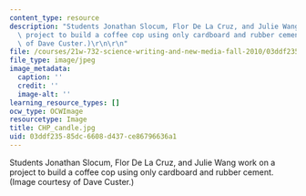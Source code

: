 ```yaml
---
content_type: resource
description: "Students Jonathan Slocum, Flor De La Cruz, and Julie Wang work on a\
  \ project to build a coffee cop using only cardboard and rubber cement. (Image courtesy\
  \ of Dave Custer.)\r\n\r\n"
file: /courses/21w-732-science-writing-and-new-media-fall-2010/03ddf23585dc6608d437ce86796636a1_CHP_candle.jpg
file_type: image/jpeg
image_metadata:
  caption: ''
  credit: ''
  image-alt: ''
learning_resource_types: []
ocw_type: OCWImage
resourcetype: Image
title: CHP_candle.jpg
uid: 03ddf235-85dc-6608-d437-ce86796636a1
---
```

Students Jonathan Slocum, Flor De La Cruz, and Julie Wang work on a project to build a coffee cop using only cardboard and rubber cement. (Image courtesy of Dave Custer.)



